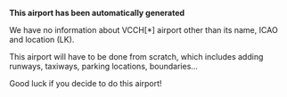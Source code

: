 **This airport has been automatically generated**

We have no information about VCCH[*] airport other than its name, ICAO and location (LK).

This airport will have to be done from scratch, which includes adding runways, taxiways, parking locations, boundaries...

Good luck if you decide to do this airport!